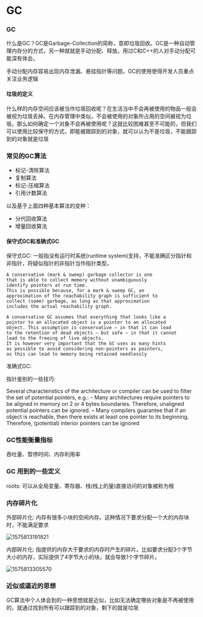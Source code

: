 # GC

### GC

什么是GC？GC是Garbage-Collection的简称，意即垃圾回收。GC是一种自动管理内存分的方式，另一种就就是手动分配、释放。用过C和C++的人对手动分配可能深有体会。

手动分配内存容易出现内存泄漏、悬挂指针等问题。GC的使用使得开发人员重点关注业务逻辑

#### 垃圾的定义

什么样的内存空间应该被当作垃圾回收呢？在生活当中不会再被使用的物品一般会被视为垃圾丢掉。在内存管理中类似，不会被使用的对象所占用的空间被视为垃圾。那么如何确定一个对象不会再被使用呢？这就比较困难甚至不可能的，但我们可以使用比较保守的方式，即能被跟踪到的对象，就可以认为不是垃圾，不能跟踪到的对象就是垃圾

### 常见的GC算法

* 标记-清除算法
* 复制算法
* 标记-压缩算法
* 引用计数算法

以及基于上面四种基本算法的变种：

* 分代回收算法
* 增量回收算法

#### 保守式GC和准确式GC

保守式GC: 一般指没有运行时系统(runtime system)支持，不能准确区分指针和非指针，将疑似指针的非指针当作指针类型。

~~~
A conservative (mark & sweep) garbage collector is one
that is able to collect memory without unambiguously
identify pointers at run time.
This is possible because, for a mark & sweep GC, an
approximation of the reachability graph is sufficient to
collect (some) garbage, as long as that approximation
includes the actual reachability graph.

A conservative GC assumes that everything that looks like a
pointer to an allocated object is a pointer to an allocated
object. This assumption is conservative — in that it can lead
to the retention of dead objects — but safe — in that it cannot
lead to the freeing of live objects.
It is however very important that the GC uses as many hints
as possible to avoid considering non-pointers as pointers,
as this can lead to memory being retained needlessly
~~~



准确式GC:

指针鉴别的一些技巧:

Several characteristics of the architecture or compiler can be
used to filter the set of potential pointers, e.g.:
– Many architectures require pointers to be aligned in
memory on 2 or 4 bytes boundaries. Therefore,
unaligned potential pointers can be ignored.
– Many compilers guarantee that if an object is reachable,
then there exists at least one pointer to its beginning.
Therefore, (potential) interior pointers can be ignored

### GC性能衡量指标

吞吐量、暂停时间、内存利用率



### GC 用到的一些定义

roots: 可以从全局变量、寄存器、栈(栈上的量)直接访问的对象被称为根



### 内存碎片化

外部碎片化: 内存有很多小块的空闲内存。这种情况下要求分配一个大的内存块时，不能满足要求

![1575813191821](E:\doc\GC\assets\1575813191821.png)

内部碎片化: 指提供的内存大于要求的内存时产生的碎片。比如要求分配3个字节大小的内存，实际提供了4字节大小的块，就会导致1个字节碎片。

![1575813305570](E:\doc\GC\assets\1575813305570.png)

### 近似或逼近的思想

GC算法中个人体会到的一种思想就是近似，比如无法确定哪些对象是不再被使用的，就通过找到所有可以跟踪到的对象，剩下的就是垃圾
